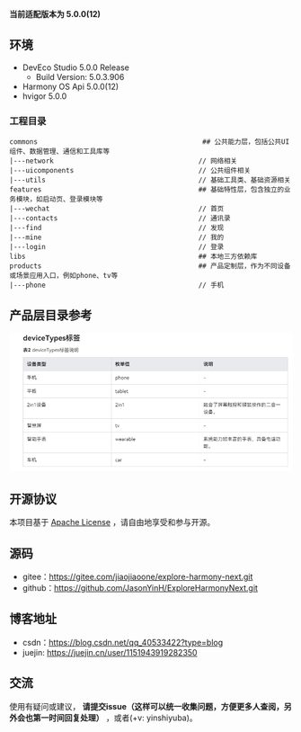 **当前适配版本为 5.0.0(12)**

## 环境

- DevEco Studio 5.0.0 Release
    - Build Version: 5.0.3.906
- Harmony OS Api 5.0.0(12)
- hvigor 5.0.0

### 工程目录

   ```
   commons                                         ## 公共能力层，包括公共UI组件、数据管理、通信和工具库等
   |---network                                    // 网络相关 
   |---uicomponents                               // 公共组件相关
   |---utils                                      // 基础工具类、基础资源相关 
   features                                       ## 基础特性层，包含独立的业务模块，如启动页、登录模块等              
   |---wechat                                     // 首页
   |---contacts                                   // 通讯录
   |---find                                       // 发现
   |---mine                                       // 我的
   |---login                                      // 登录 
   libs                                           ## 本地三方依赖库
   products                                       ## 产品定制层，作为不同设备或场景应用入口，例如phone、tv等
   |---phone                                      // 手机 
   ```

## 产品层目录参考

![img.png](pic/img.png)

## 开源协议

本项目基于 [Apache License](https://gitee.com/jiaojiaoone/explore-harmony-next/blob/master/LICENSE.txt) ，请自由地享受和参与开源。

## 源码

- gitee：https://gitee.com/jiaojiaoone/explore-harmony-next.git
- github：https://github.com/JasonYinH/ExploreHarmonyNext.git

## 博客地址
- csdn：https://blog.csdn.net/qq_40533422?type=blog
- juejin: https://juejin.cn/user/1151943919282350


## 交流

使用有疑问或建议， **请提交issue（这样可以统一收集问题，方便更多人查阅，另外会也第一时间回复处理）** ，或者(+v: yinshiyuba)。
